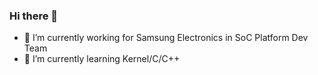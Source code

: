 ### Hi there 👋

- 🔭 I’m currently working for Samsung Electronics in SoC Platform Dev Team
- 🌱 I’m currently learning Kernel/C/C++

<!--
**hwiilj/Hwiilj** is a ✨ _special_ ✨ repository because its `README.md` (this file) appears on your GitHub profile.

Here are some ideas to get you started:


- 💬 Ask me about ...
- 📫 How to reach me: ...
- 😄 Pronouns: ...
- ⚡ Fun fact: ...
-->
